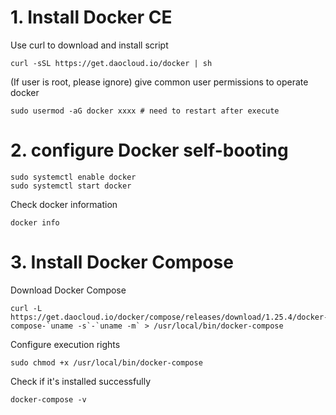 # 1. Install Docker CE

Use curl to download and install script

```shell
curl -sSL https://get.daocloud.io/docker | sh
```

(If user is root, please ignore) give common user permissions to operate docker

```shell
sudo usermod -aG docker xxxx # need to restart after execute
```

# 2. configure Docker self-booting

```shell
sudo systemctl enable docker
sudo systemctl start docker
```

Check docker information

```shell
docker info
```

# 3. Install Docker Compose

Download Docker Compose

```shell
curl -L https://get.daocloud.io/docker/compose/releases/download/1.25.4/docker-compose-`uname -s`-`uname -m` > /usr/local/bin/docker-compose
```

Configure execution rights

```shell
sudo chmod +x /usr/local/bin/docker-compose
```

Check if it's installed successfully

```shell
docker-compose -v
```
